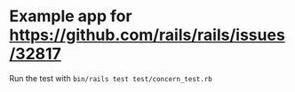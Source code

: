 # Example app for  https://github.com/rails/rails/issues/32817

Run the test with `bin/rails test test/concern_test.rb`
